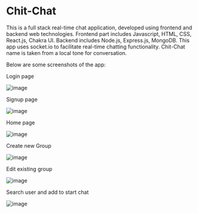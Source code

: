 # Chit-Chat
This is a full stack real-time chat application, developed using frontend and backend web technologies.
Frontend part includes Javascript, HTML, CSS, React.js, Chakra UI.
Backend includes Node.js, Express.js, MongoDB.
This app uses socket.io to facilitate real-time chatting functionality.
Chit-Chat name is taken from a local tone for conversation.

Below are some screenshots of the app:

Login page

![image](https://user-images.githubusercontent.com/73077868/235763282-92c2e0ee-2bde-4bff-b89a-9a7cbaf78c38.png)

Signup page

![image](https://user-images.githubusercontent.com/73077868/235764233-2f9137b4-1699-4abf-8555-bacf933a3086.png)

Home page

![image](https://user-images.githubusercontent.com/73077868/235763418-2af74595-a27d-4085-82aa-fa5d29f7c556.png)

Create new Group

![image](https://user-images.githubusercontent.com/73077868/235763772-5bb515d7-817c-44c3-bb4f-a0089999eab5.png)

Edit existing group

![image](https://user-images.githubusercontent.com/73077868/235763960-05723c6a-26b0-4f98-8dbc-38e7b1cec203.png)

Search user and add to start chat

![image](https://user-images.githubusercontent.com/73077868/235764158-257142a2-fcc7-4ddc-b73a-b40830e6445f.png)

